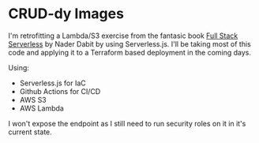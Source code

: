 # CRUD-dy Images

I'm retrofitting a Lambda/S3 exercise from the fantasic book [Full Stack Serverless](https://www.oreilly.com/library/view/full-stack-serverless/9781492059882/) by Nader Dabit by using Serverless.js. I'll be taking most of this code and applying it to a Terraform based deployment in the coming days.

Using:
- Serverless.js for IaC
- Github Actions for CI/CD
- AWS S3
- AWS Lambda

I won't expose the endpoint as I still need to run security roles on it in it's current state.
